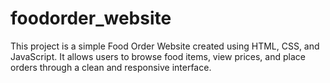 # foodorder_website
This project is a simple Food Order Website created using HTML, CSS, and JavaScript. It allows users to browse food items, view prices, and place orders through a clean and responsive interface.
